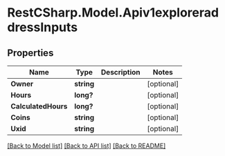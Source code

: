 # RestCSharp.Model.Apiv1exploreraddressInputs
## Properties

Name | Type | Description | Notes
------------ | ------------- | ------------- | -------------
**Owner** | **string** |  | [optional] 
**Hours** | **long?** |  | [optional] 
**CalculatedHours** | **long?** |  | [optional] 
**Coins** | **string** |  | [optional] 
**Uxid** | **string** |  | [optional] 

[[Back to Model list]](../README.md#documentation-for-models) [[Back to API list]](../README.md#documentation-for-api-endpoints) [[Back to README]](../README.md)

